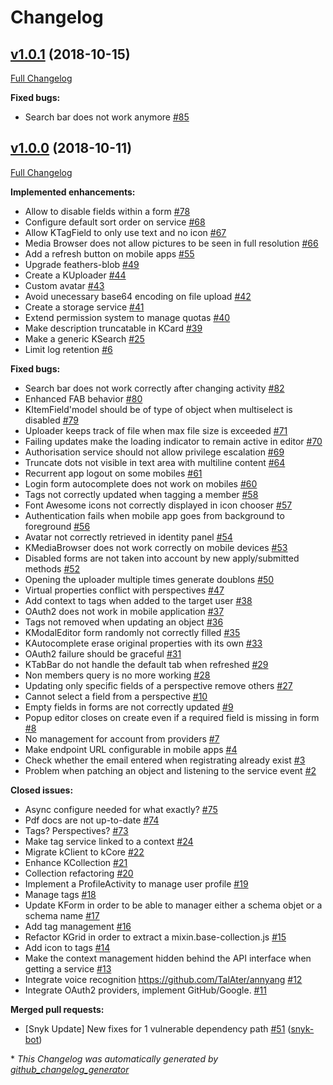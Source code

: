 # Changelog

## [v1.0.1](https://github.com/kalisio/kCore/tree/v1.0.1) (2018-10-15)

[Full Changelog](https://github.com/kalisio/kCore/compare/v1.0.0...v1.0.1)

**Fixed bugs:**

- Search bar does not work anymore [\#85](https://github.com/kalisio/kCore/issues/85)

## [v1.0.0](https://github.com/kalisio/kCore/tree/v1.0.0) (2018-10-11)

[Full Changelog](https://github.com/kalisio/kCore/compare/af3dd08e84a92ba1b047875185205a198db16e4c...v1.0.0)

**Implemented enhancements:**

- Allow to disable fields within a form [\#78](https://github.com/kalisio/kCore/issues/78)
- Configure default sort order on service [\#68](https://github.com/kalisio/kCore/issues/68)
- Allow KTagField to only use text and no icon [\#67](https://github.com/kalisio/kCore/issues/67)
- Media Browser does not allow pictures to be seen in full resolution [\#66](https://github.com/kalisio/kCore/issues/66)
- Add a refresh button on mobile apps [\#55](https://github.com/kalisio/kCore/issues/55)
- Upgrade feathers-blob [\#49](https://github.com/kalisio/kCore/issues/49)
- Create a KUploader [\#44](https://github.com/kalisio/kCore/issues/44)
- Custom avatar [\#43](https://github.com/kalisio/kCore/issues/43)
- Avoid unecessary base64 encoding on file upload [\#42](https://github.com/kalisio/kCore/issues/42)
- Create a storage service [\#41](https://github.com/kalisio/kCore/issues/41)
- Extend permission system to manage quotas [\#40](https://github.com/kalisio/kCore/issues/40)
- Make description truncatable in KCard [\#39](https://github.com/kalisio/kCore/issues/39)
- Make a generic KSearch [\#25](https://github.com/kalisio/kCore/issues/25)
- Limit log retention [\#6](https://github.com/kalisio/kCore/issues/6)

**Fixed bugs:**

- Search bar does not work correctly after changing activity [\#82](https://github.com/kalisio/kCore/issues/82)
- Enhanced FAB behavior [\#80](https://github.com/kalisio/kCore/issues/80)
- KItemField'model should be of type of object when multiselect is disabled [\#79](https://github.com/kalisio/kCore/issues/79)
- Uploader keeps track of file when max file size is exceeded [\#71](https://github.com/kalisio/kCore/issues/71)
- Failing updates make the loading indicator to remain active in editor [\#70](https://github.com/kalisio/kCore/issues/70)
- Authorisation service should not allow privilege escalation [\#69](https://github.com/kalisio/kCore/issues/69)
- Truncate dots not visible in text area with multiline content [\#64](https://github.com/kalisio/kCore/issues/64)
- Recurrent app logout on some mobiles [\#61](https://github.com/kalisio/kCore/issues/61)
- Login form autocomplete does not work on mobiles [\#60](https://github.com/kalisio/kCore/issues/60)
- Tags not correctly updated when tagging a member [\#58](https://github.com/kalisio/kCore/issues/58)
- Font Awesome icons not correctly displayed in icon chooser [\#57](https://github.com/kalisio/kCore/issues/57)
- Authentication fails when mobile app goes from background to foreground [\#56](https://github.com/kalisio/kCore/issues/56)
- Avatar not correctly retrieved in identity panel [\#54](https://github.com/kalisio/kCore/issues/54)
- KMediaBrowser does not work correctly on mobile devices [\#53](https://github.com/kalisio/kCore/issues/53)
- Disabled forms are not taken into account by new apply/submitted methods [\#52](https://github.com/kalisio/kCore/issues/52)
- Opening the uploader multiple times generate doublons [\#50](https://github.com/kalisio/kCore/issues/50)
- Virtual properties conflict with perspectives [\#47](https://github.com/kalisio/kCore/issues/47)
- Add context to tags when added to the target user [\#38](https://github.com/kalisio/kCore/issues/38)
- OAuth2 does not work in mobile application [\#37](https://github.com/kalisio/kCore/issues/37)
- Tags not removed when updating an object [\#36](https://github.com/kalisio/kCore/issues/36)
- KModalEditor form randomly not correctly filled [\#35](https://github.com/kalisio/kCore/issues/35)
- KAutocomplete erase original properties with its own [\#33](https://github.com/kalisio/kCore/issues/33)
- OAuth2 failure should be graceful [\#31](https://github.com/kalisio/kCore/issues/31)
- KTabBar do not handle the default tab when refreshed [\#29](https://github.com/kalisio/kCore/issues/29)
- Non members query is no more working [\#28](https://github.com/kalisio/kCore/issues/28)
- Updating only specific fields of a perspective remove others [\#27](https://github.com/kalisio/kCore/issues/27)
- Cannot select a field from a perspective [\#10](https://github.com/kalisio/kCore/issues/10)
- Empty fields in forms are not correctly updated [\#9](https://github.com/kalisio/kCore/issues/9)
- Popup editor closes on create even if a required field is missing in form [\#8](https://github.com/kalisio/kCore/issues/8)
- No management for account from providers [\#7](https://github.com/kalisio/kCore/issues/7)
- Make endpoint URL configurable in mobile apps [\#4](https://github.com/kalisio/kCore/issues/4)
- Check whether the email entered when registrating already exist [\#3](https://github.com/kalisio/kCore/issues/3)
- Problem when patching an object and listening to the service event [\#2](https://github.com/kalisio/kCore/issues/2)

**Closed issues:**

- Async configure needed for what exactly? [\#75](https://github.com/kalisio/kCore/issues/75)
- Pdf docs are not up-to-date [\#74](https://github.com/kalisio/kCore/issues/74)
- Tags? Perspectives? [\#73](https://github.com/kalisio/kCore/issues/73)
- Make tag service linked to a context [\#24](https://github.com/kalisio/kCore/issues/24)
- Migrate kClient to kCore [\#22](https://github.com/kalisio/kCore/issues/22)
- Enhance KCollection [\#21](https://github.com/kalisio/kCore/issues/21)
- Collection refactoring [\#20](https://github.com/kalisio/kCore/issues/20)
- Implement a ProfileActivity to manage user profile [\#19](https://github.com/kalisio/kCore/issues/19)
- Manage tags [\#18](https://github.com/kalisio/kCore/issues/18)
- Update KForm in order to be able to manager either a schema objet or a schema name [\#17](https://github.com/kalisio/kCore/issues/17)
- Add tag management [\#16](https://github.com/kalisio/kCore/issues/16)
- Refactor KGrid in order to extract a mixin.base-collection.js  [\#15](https://github.com/kalisio/kCore/issues/15)
- Add icon to tags [\#14](https://github.com/kalisio/kCore/issues/14)
- Make the context management hidden behind the API interface when getting a service [\#13](https://github.com/kalisio/kCore/issues/13)
- Integrate voice recognition https://github.com/TalAter/annyang [\#12](https://github.com/kalisio/kCore/issues/12)
- Integrate OAuth2 providers, implement GitHub/Google. [\#11](https://github.com/kalisio/kCore/issues/11)

**Merged pull requests:**

- \[Snyk Update\] New fixes for 1 vulnerable dependency path [\#51](https://github.com/kalisio/kCore/pull/51) ([snyk-bot](https://github.com/snyk-bot))



\* *This Changelog was automatically generated by [github_changelog_generator](https://github.com/skywinder/Github-Changelog-Generator)*